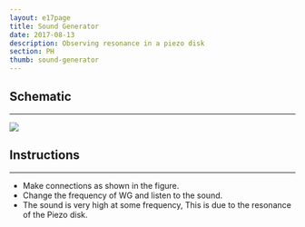```yaml
---
layout: e17page
title: Sound Generator
date: 2017-08-13
description: Observing resonance in a piezo disk
section: PH
thumb: sound-generator
---
```


## Schematic
___	
![](images/schematics/sound-generator.png)
## Instructions
___
- Make connections as shown in the figure.
- Change the frequency of WG and listen to the sound.
- The sound is very high at some frequency, This is due to the resonance of the
Piezo disk.
